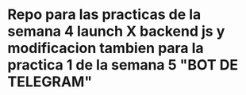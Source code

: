 # Repo para las practicas de la semana 4 launch X backend js y modificacion tambien para la practica 1 de la semana 5 "BOT DE TELEGRAM"
